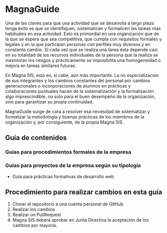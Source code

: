 # MagnaGuide

Una de las claves para que una actividad que se desarrolla a largo plazo tenga éxito es que se identifiquen, sistematicen y formalicen las tareas más habituales en esa actividad. Esto es primordial en una organización que de la que se espera que sea competitiva, que cumpla con requisitos formales y legales y en la que participan personas con perfiles muy diversos y en constante cambio. Si cada vez que se realiza una tarea ésta depende casi en su totalidad de los recursos individuales de la persona que la realiza se maximizan los riesgos y prácticamente se imposibilita una homogeneidad o mejora en tareas similares futuras.

En Magna SIS, esto es, si cabe, aún más importante. La no especialización de sus integrantes y los cambios constantes del personal por cambios generacionales o incorporaciones de alumnos en prácticas y colaboraciones puntuales hacen de la sistematización y la formalización algo imprescindible, no solo para el buen desempeño de la organización, sino para garantizar su propia continuidad.

MagnaGuide surge de cara a resolver esa necesidad de sistematizar y formalizar la metodología y buenas prácticas de los miembros de la organización y, por consiguiente, de la propia Magna SIS.


## Guía de contenidos

### Guías para procedimientos formales de la empresa 


### Guías para proyectos de la empresa según su tipología

* Guía para prácticas formativas de desarrollo web


## Procedimiento para realizar cambios en esta guía

1. Clonar el repositorio a una cuenta personal de GitHub
2. Realizar los cambios
3. Realizar un PullRequest
4. Magna SIS deberá aprobar en Junta Directiva la aceptación de los cambios por mayoría.










